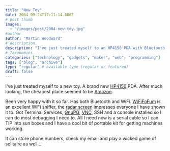 ```yaml
---
title: "New Toy"
date: 2004-09-24T17:11:14.000Z
# post thumb
images:
  - "/images/post/2004-new-toy.jpg"
#author
author: "Martin Woodward"
# description
description: "I've just treated myself to an HP4150 PDA with Bluetooth and WiFi, perfect for debugging and entertainment on the go."
# Taxonomies
categories: ["technology", "gadgets", "maker", "web", "programming"]
tags: ["blog", "archive"]
type: "regular" # available type (regular or featured)
draft: false
---
```


[](http://www.amazon.co.uk/exec/obidos/ASIN/B000139HAA/woodwardwebcom)I've just treated myself to a new toy. A brand new [HP4150](http://www.amazon.co.uk/exec/obidos/ASIN/B000139HAA/woodwardwebcom) PDA. After much looking, the cheapest place seemed to be [Amazon](http://www.amazon.co.uk/exec/obidos/ASIN/B000139HAA/woodwardwebcom).

Been very happy with it so far. Has both Bluetooth and WiFi. [WiFiFoFum](http://www.wififofum.org/) is an excellent WiFi sniffer, the [radar screen](/images/wififofum.GIF) impresses everyone I have shown it to. Got Terminal Services, [GnuPG](http://www.gnupg.org/), [VNC](http://www.cs.utah.edu/~midgley/wince/vnc.html), SSH and a console installed so I can do most debugging I need to. All I need now is a serial cable so I can TIP into sun boxes and I have a cool bit of portable kit for getting machines working.

It can store phone numbers, check my email and play a wicked game of solitaire as well...
